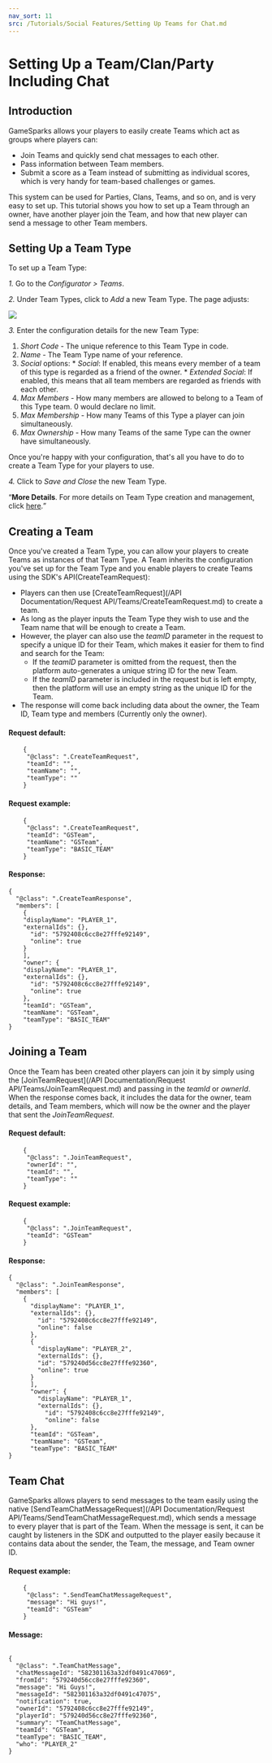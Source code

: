 ```yaml
---
nav_sort: 11
src: /Tutorials/Social Features/Setting Up Teams for Chat.md
---
```


# Setting Up a Team/Clan/Party Including Chat

## Introduction

GameSparks allows your players to easily create Teams which act as groups where players can:
* Join Teams and quickly send chat messages to each other.
* Pass information between Team members.
* Submit a score as a Team instead of submitting as individual scores, which is very handy for team-based challenges or games.

This system can be used for Parties, Clans, Teams, and so on, and is very easy to set up. This tutorial shows you how to set up a Team through an owner, have another player join the Team, and how that new player can send a message to other Team members.

## Setting Up a Team Type

To set up a Team Type:

*1.* Go to the *Configurator > Teams*.

*2.* Under Team Types, click to *Add* a new Team Type. The page adjusts:

![](img/Partchat/3.png)

*3.* Enter the configuration details for the new Team Type:

  1. *Short Code* - The unique reference to this Team Type in code.
  2. *Name* - The Team Type name of your reference.
  3. *Social* options:
    * *Social*: If enabled, this means every member of a team of this type is regarded as a friend of the owner.
    * *Extended Social*: If enabled, this means that all team members are regarded as friends with each other.
  4. *Max Members* - How many members are allowed to belong to a Team of this Type team. 0 would declare no limit.
  5. *Max Membership* - How many Teams of this Type a player can join simultaneously.
  6. *Max Ownership* - How many Teams of the same Type can the owner have simultaneously.

Once you're happy with your configuration, that's all you have to do to create a Team Type for your players to use.

*4.* Click to *Save and Close* the new Team Type.

<q>**More Details**. For more details on Team Type creation and management, click [here](/Documentation/Configurator/Teams.md).</q>
 
## Creating a Team

Once you've created a Team Type, you can allow your players to create Teams as instances of that Team Type. A Team inherits the configuration you've set up for the Team Type and you enable players to create Teams using the SDK's API(CreateTeamRequest):
* Players can then use [CreateTeamRequest](/API Documentation/Request API/Teams/CreateTeamRequest.md) to create a team.
* As long as the player inputs the Team Type they wish to use and the Team name that will be enough to create a Team.
* However, the player can also use the *teamID* parameter in the request to specify a unique ID for their Team, which makes it easier for them to find and search for the Team:
  * If the *teamID* parameter is omitted from the request, then the platform auto-generates a unique string ID for the new Team.
  * If the *teamID* parameter is included in the request but is left empty, then the platform will use an empty string as the unique ID for the Team.
* The response will come back including data about the owner, the Team ID, Team type and members (Currently only the owner).


#### Request default:

```
    {
     "@class": ".CreateTeamRequest",
     "teamId": "",
     "teamName": "",
     "teamType": ""
    }

```

#### Request example:

```
    {
     "@class": ".CreateTeamRequest",
     "teamId": "GSTeam",
     "teamName": "GSTeam",
     "teamType": "BASIC_TEAM"
    }

```

#### Response:

```
{
  "@class": ".CreateTeamResponse",
  "members": [
    {
    "displayName": "PLAYER_1",
    "externalIds": {},
      "id": "5792408c6cc8e27fffe92149",
      "online": true
    }
    ],
    "owner": {
    "displayName": "PLAYER_1",
    "externalIds": {},
      "id": "5792408c6cc8e27fffe92149",
      "online": true
    },
    "teamId": "GSTeam",
    "teamName": "GSTeam",
    "teamType": "BASIC_TEAM"
}

```

## Joining a Team

Once the Team has been created other players can join it by simply using the [JoinTeamRequest](/API Documentation/Request API/Teams/JoinTeamRequest.md) and passing in the *teamId* or *ownerId*. When the response comes back, it includes the data for the owner, team details, and Team members, which will now be the owner and the player that sent the *JoinTeamRequest*.

#### Request default:

```
    {
     "@class": ".JoinTeamRequest",
     "ownerId": "",
     "teamId": "",
     "teamType": ""
    }

```

#### Request example:

```
    {
     "@class": ".JoinTeamRequest",
     "teamId": "GSTeam"
    }

```

#### Response:

```
{
  "@class": ".JoinTeamResponse",
  "members": [
    {
      "displayName": "PLAYER_1",
      "externalIds": {},
        "id": "5792408c6cc8e27fffe92149",
        "online": false
      },
      {
        "displayName": "PLAYER_2",
        "externalIds": {},
        "id": "579240d56cc8e27fffe92360",
        "online": true
      }
      ],
      "owner": {
        "displayName": "PLAYER_1",
        "externalIds": {},
          "id": "5792408c6cc8e27fffe92149",
          "online": false
      },
      "teamId": "GSTeam",
      "teamName": "GSTeam",
      "teamType": "BASIC_TEAM"
}

```



## Team Chat

GameSparks allows players to send messages to the team easily using the native [SendTeamChatMessageRequest](/API Documentation/Request API/Teams/SendTeamChatMessageRequest.md), which sends a message to every player that is part of the Team. When the message is sent, it can be caught by listeners in the SDK and outputted to the player easily because it contains data about the sender, the Team, the message, and Team owner ID.


#### Request example:

```
    {
     "@class": ".SendTeamChatMessageRequest",
     "message": "Hi guys!",
     "teamId": "GSTeam"
    }

```

#### Message:

```

{
  "@class": ".TeamChatMessage",
  "chatMessageId": "582301163a32df0491c47069",
  "fromId": "579240d56cc8e27fffe92360",
  "message": "Hi Guys!",
  "messageId": "582301163a32df0491c47075",
  "notification": true,
  "ownerId": "5792408c6cc8e27fffe92149",
  "playerId": "579240d56cc8e27fffe92360",
  "summary": "TeamChatMessage",
  "teamId": "GSTeam",
  "teamType": "BASIC_TEAM",
  "who": "PLAYER_2"
}

```
